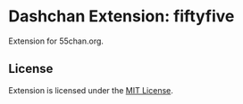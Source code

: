 # Dashchan Extension: fiftyfive

Extension for 55chan.org.

## License

Extension is licensed under the [MIT License](LICENSE).
